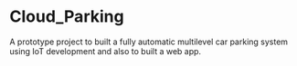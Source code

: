 # Cloud_Parking
A prototype project to built a fully automatic multilevel car parking system using IoT development and also to built a web app.
